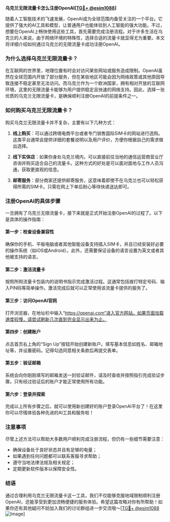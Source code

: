 **乌克兰无限流量卡怎么注册OpenAI[[TG💪+ @esim1088](https://t.me/s/esim1088)]**

随着人工智能技术的飞速发展，OpenAI成为全球范围内备受关注的一个平台。它提供了强大的AI工具和模型，让普通用户也能体验到人工智能的强大功能。不过，想要在OpenAI上畅快使用这些工具，首先需要完成注册流程。对于许多生活在乌克兰的人来说，由于网络环境的特殊性，选择合适的流量卡就显得尤为重要。本文将详细介绍如何通过乌克兰的无限流量卡成功注册OpenAI。

### 为什么选择乌克兰无限流量卡？

在互联网的世界里，地理位置有时会对访问某些网站或服务造成限制。OpenAI虽然在全球范围内开放了部分服务，但在某些地区可能会因为网络政策或其他原因导致连接不稳定甚至无法访问。而乌克兰作为一个欧洲国家，拥有相对开放的互联网环境，这里的无限流量卡能够为用户提供稳定且快速的网络支持。因此，选择一张优质的乌克兰无限流量卡，是确保顺利注册OpenAI的前提条件之一。

### 如何购买乌克兰无限流量卡？

购买乌克兰无限流量卡并不复杂，主要有以下几种方式：

1. **线上购买**：可以通过跨境电商平台或者专门销售国际SIM卡的网站进行选购。这类平台通常会提供详细的套餐说明以及用户评价，方便你根据自己的需求做出选择。
   
2. **线下实体店**：如果你身处乌克兰境内，可以直接前往当地的通信运营商营业厅咨询并购买适合自己的流量卡。这种方式的好处是可以面对面地与工作人员沟通，获取更直观的信息。

3. **邮寄服务**：部分商家还提供邮寄服务，这意味着即使不在乌克兰也可以轻松获得所需的SIM卡。只需在网上下单后耐心等待快递送达即可。

### 注册OpenAI的具体步骤

一旦拥有了乌克兰无限流量卡，接下来就是正式开始注册OpenAI的过程了。以下是具体的操作指南：

#### 第一步：检查设备兼容性
确保你的手机、平板电脑或者其他智能设备支持插入SIM卡，并且已经安装好必要的操作系统（如iOS或Android）。此外，还需要保证设备的语言设置为英文或者其他被支持的语言。

#### 第二步：激活流量卡
按照所购流量卡包装内的说明书指示完成激活过程。这通常包括拨打特定号码、输入PIN码等简单操作。激活完成后就可以正常使用该流量卡提供的服务了。

#### 第三步：访问OpenAI官网
打开浏览器，在地址栏中输入“https://openai.com”进入官方网站。如果页面加载速度较慢，请尝试刷新几次直到完全显示出来为止。

#### 第四步：创建账户
点击首页右上角的“Sign Up”按钮开始创建新账户。填写基本信息如姓名、邮箱地址等，并设置密码。记得勾选同意相关条款后再提交表单。

#### 第五步：验证邮箱
系统会向你刚刚填写的邮箱发送一封验证邮件，请及时查收并按照指引完成验证步骤。只有经过验证后的账户才能正常使用所有功能。

#### 第六步：登录并探索
完成以上所有步骤之后，就可以使用新创建好的账户登录OpenAI平台了！在这里你可以尽情体验各种先进的AI工具和服务啦！

### 注意事项

尽管上述方法可以帮助大多数用户顺利完成注册流程，但仍有一些细节需要注意：

- 确保设备处于良好状态并且有足够的电量；
- 如果遇到任何问题都可以联系客服寻求帮助；
- 遵守当地法律法规及相关规定；
- 定期更新软件版本以保障安全性。

### 结语

通过合理利用乌克兰无限流量卡这一工具，我们不仅能够克服地域限制顺利注册OpenAI，还能享受到更加流畅便捷的服务体验。希望这篇攻略对你有所帮助！如果你还有其他疑问不妨加入我们的讨论群组进一步交流哦～[[TG💪+ @esim1088](https://t.me/s/esim1088) ![Image](https://i.postimg.cc/4NQfJmqS/Snipaste-2025-05-13-00-14-12.png)]